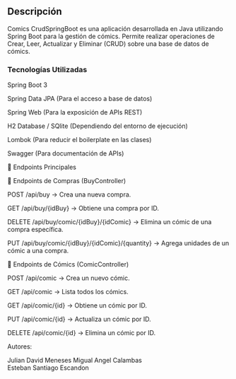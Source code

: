 
## Descripción

Comics CrudSpringBoot es una aplicación desarrollada en Java utilizando Spring Boot para la gestión de cómics. Permite realizar operaciones de Crear, Leer, Actualizar y Eliminar (CRUD) sobre una base de datos de cómics.

### Tecnologías Utilizadas


Spring Boot 3

Spring Data JPA (Para el acceso a base de datos)

Spring Web (Para la exposición de APIs REST)

H2 Database / SQlite (Dependiendo del entorno de ejecución)

Lombok (Para reducir el boilerplate en las clases)

Swagger (Para documentación de APIs)



📌 Endpoints Principales

📌 Endpoints de Compras (BuyController)

POST /api/buy → Crea una nueva compra.

GET /api/buy/{idBuy} → Obtiene una compra por ID.

DELETE /api/buy/comic/{idBuy}/{idComic} → Elimina un cómic de una compra específica.

PUT /api/buy/comic/{idBuy}/{idComic}/{quantity} → Agrega unidades de un cómic a una compra.

📌 Endpoints de Cómics (ComicController)

POST /api/comic → Crea un nuevo cómic.

GET /api/comic → Lista todos los cómics.

GET /api/comic/{id} → Obtiene un cómic por ID.

PUT /api/comic/{id} → Actualiza un cómic por ID.

DELETE /api/comic/{id} → Elimina un cómic por ID.

Autores:

Julian  David Meneses
Migual Angel Calambas  
Esteban Santiago Escandon 
